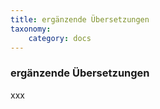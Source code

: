 ```yaml
---
title: ergänzende Übersetzungen
taxonomy:
    category: docs
---
```


### ergänzende Übersetzungen

xxx
